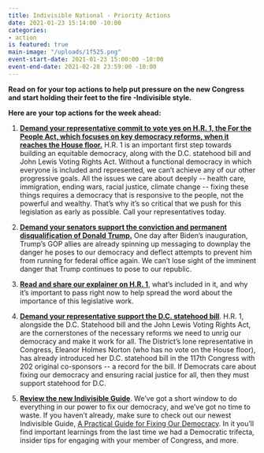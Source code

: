 ```yaml
---
title: Indivisible National - Priority Actions
date: 2021-01-23 15:14:00 -10:00
categories:
- action
is featured: true
main-image: "/uploads/1f525.png"
event-start-date: 2021-01-23 15:00:00 -10:00
event-end-date: 2021-02-28 23:59:00 -10:00
---
```


**Read on for your top actions to help put pressure on the new Congress and start holding their feet to the fire -Indivisible style.**

**Here are your top actions for the week ahead:**

1. **[Demand your representative commit to vote yes on H.R. 1, the For the People Act, which focuses on key democracy reforms, when it reaches the House floor.](https://act.indivisible.org/go/536783?t=6&akid=70328%2E331331%2Ei6h_4o)** H.R. 1 is an important first step towards building an equitable democracy, along with the D.C. statehood bill and John Lewis Voting Rights Act. Without a functional democracy in which everyone is included and represented, we can’t achieve any of our other progressive goals. All the issues we care about deeply -- health care, immigration, ending wars, racial justice, climate change -- fixing these things requires a democracy that is responsive to the people, not the powerful and wealthy. That’s why it’s so critical that we push for this legislation as early as possible. Call your representatives today.

2. **[Demand your senators support the conviction and permanent disqualification of Donald Trump.](https://act.indivisible.org/go/534683?t=7&akid=70328%2E331331%2Ei6h_4o)** One day after Biden’s inauguration, Trump’s GOP allies are already spinning up messaging to downplay the danger he poses to our democracy and deflect attempts to prevent him from running for federal office again. We can’t lose sight of the imminent danger that Trump continues to pose to our republic.

3. **[Read and share our explainer on H.R. 1](https://act.indivisible.org/go/213769?t=8&akid=70328%2E331331%2Ei6h_4o)**, what’s included in it, and why it’s important to pass right now to help spread the word about the importance of this legislative work.

4. **[Demand your representative support the D.C. statehood bill](https://act.indivisible.org/go/521187?t=9&akid=70328%2E331331%2Ei6h_4o)**. H.R. 1, alongside the D.C. Statehood bill and the John Lewis Voting Rights Act, are the cornerstones of the necessary reforms we need to unrig our democracy and make it work for all. The District’s lone representative in Congress, Eleanor Holmes Norton (who has no vote on the House floor), has already introduced her D.C. statehood bill in the 117th Congress with 202 original co-sponsors -- a record for the bill. If Democrats care about fixing our democracy and ensuring racial justice for all, then they must support statehood for D.C.

5. **[Review the new Indivisible Guide](https://act.indivisible.org/go/535058?t=10&akid=70328%2E331331%2Ei6h_4o)**. We’ve got a short window to do everything in our power to fix our democracy, and we’ve got no time to waste. If you haven’t already, make sure to check out our newest Indivisible Guide, [A Practical Guide for Fixing Our Democracy](https://act.indivisible.org/go/535058?t=11&akid=70328%2E331331%2Ei6h_4o). In it you’ll find important learnings from the last time we had a Democratic trifecta, insider tips for engaging with your member of Congress, and more.